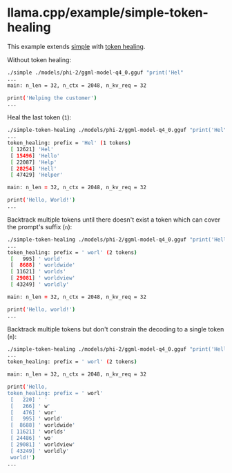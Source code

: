 # llama.cpp/example/simple-token-healing

This example extends [simple](../simple/README.md) with [token healing](https://github.com/guidance-ai/guidance/blob/main/notebooks/art_of_prompt_design/prompt_boundaries_and_token_healing.ipynb).

Without token healing:
```bash
./simple ./models/phi-2/ggml-model-q4_0.gguf "print('Hel"
...
main: n_len = 32, n_ctx = 2048, n_kv_req = 32

print('Helping the customer')
...
```

Heal the last token (`1`):
```bash
./simple-token-healing ./models/phi-2/ggml-model-q4_0.gguf "print('Hel" 1
...
token_healing: prefix = 'Hel' (1 tokens)
 [ 12621] 'Hel'
 [ 15496] 'Hello'
 [ 22087] 'Help'
 [ 28254] 'Hell'
 [ 47429] 'Helper'

main: n_len = 32, n_ctx = 2048, n_kv_req = 32

print('Hello, World!')
...
```

Backtrack multiple tokens until there doesn't exist a token which can cover the prompt's suffix (`n`):
```bash
./simple-token-healing ./models/phi-2/ggml-model-q4_0.gguf "print('Hello, worl" n
...
token_healing: prefix = ' worl' (2 tokens)
 [   995] ' world'
 [  8688] ' worldwide'
 [ 11621] ' worlds'
 [ 29081] ' worldview'
 [ 43249] ' worldly'

main: n_len = 32, n_ctx = 2048, n_kv_req = 32

print('Hello, world!')
...
```

Backtrack multiple tokens but don't constrain the decoding to a single token (`m`):
```bash
./simple-token-healing ./models/phi-2/ggml-model-q4_0.gguf "print('Hello, worl" m
...
token_healing: prefix = ' worl' (2 tokens)

main: n_len = 32, n_ctx = 2048, n_kv_req = 32

print('Hello,
token_healing: prefix = ' worl'
 [   220] ' '
 [   266] ' w'
 [   476] ' wor'
 [   995] ' world'
 [  8688] ' worldwide'
 [ 11621] ' worlds'
 [ 24486] ' wo'
 [ 29081] ' worldview'
 [ 43249] ' worldly'
 world!')
...
```

